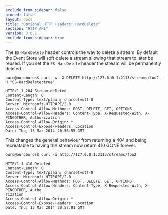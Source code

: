```yaml
---
exclude_from_sidebar: false
pinned: false
layout: docs
title: "Optional HTTP Headers: HardDelete"
section: "HTTP API"
version: 3.0.1
exclude_from_sidebar: true
---
```


The `ES-HardDelete` header controls the way to delete a stream. By default the Event Store will soft delete a stream allowing that stream to later be reused. If you set the `ES-HardDelete` header the stream will be permanently deleted.

```
ouro@ouroboros$ curl -v -X DELETE http://127.0.0.1:2113/streams/foo2 -H "ES-HardDelete:true"
```
```http
HTTP/1.1 204 Stream deleted
Content-Length: 0
Content-Type: text/plain; charset=utf-8
Server: Microsoft-HTTPAPI/2.0
Access-Control-Allow-Methods: POST, DELETE, GET, OPTIONS
Access-Control-Allow-Headers: Content-Type, X-Requested-With, X-PINGOTHER, Authorization
Access-Control-Allow-Origin: *
Access-Control-Expose-Headers: Location
Date: Thu, 13 Mar 2014 20:56:55 GMT
```

This changes the general behaviour from returning a 404 and being recreatable to having the stream now return 410 GONE forever.

```
ouro@ouroboros$ curl -i http://127.0.0.1:2113/streams/foo2
```
```http
HTTP/1.1 410 Deleted
Content-Length: 0
Content-Type: text/plain; charset=utf-8
Server: Microsoft-HTTPAPI/2.0
Access-Control-Allow-Methods: POST, DELETE, GET, OPTIONS
Access-Control-Allow-Headers: Content-Type, X-Requested-With, X-PINGOTHER, Autho
rization
Access-Control-Allow-Origin: *
Access-Control-Expose-Headers: Location
Date: Thu, 13 Mar 2014 20:57:01 GMT
```